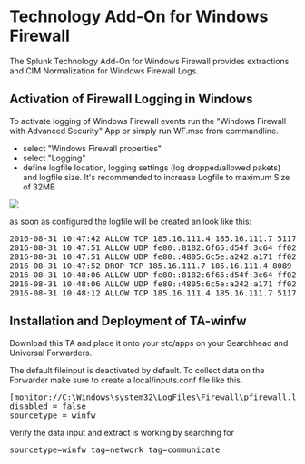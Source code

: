 # Technology Add-On for Windows Firewall

The Splunk Technology Add-On for Windows Firewall provides extractions and CIM Normalization for Windows Firewall Logs. 


## Activation of Firewall Logging in Windows

To activate logging of Windows Firewall events run the "Windows Firewall with Advanced Security" App or simply run WF.msc from commandline.
<ul>
<li>select "Windows Firewall properties"
<li>select "Logging" 
<li>define logfile location, logging settings (log dropped/allowed pakets) and logfile size.
It's recommended to increase Logfile to maximum Size of 32MB
</ul>

<img src="https://www.batchworks.de/dateien/index.php/apps/files_sharing/ajax/publicpreview.php?x=600&y=848&a=true&file=hc_175.png&t=7k1taBr5kN0hy8H&scalingup=0" >


as soon as configured the logfile will be created an look like this: 
<pre>
2016-08-31 10:47:42 ALLOW TCP 185.16.111.4 185.16.111.7 51171 10000 0 - 0 0 0 - - - SEND
2016-08-31 10:47:51 ALLOW UDP fe80::8182:6f65:d54f:3c64 ff02::1:2 546 547 0 - - - - - - - SEND
2016-08-31 10:47:51 ALLOW UDP fe80::4805:6c5e:a242:a171 ff02::1:2 546 547 0 - - - - - - - SEND
2016-08-31 10:47:52 DROP TCP 185.16.111.7 185.16.111.4 8089 51170 40 FA 2826662512 1602666708 63360 - - - RECEIVE
2016-08-31 10:48:06 ALLOW UDP fe80::8182:6f65:d54f:3c64 ff02::1:2 546 547 0 - - - - - - - SEND
2016-08-31 10:48:06 ALLOW UDP fe80::4805:6c5e:a242:a171 ff02::1:2 546 547 0 - - - - - - - SEND
2016-08-31 10:48:12 ALLOW TCP 185.16.111.4 185.16.111.7 51172 10000 0 - 0 0 0 - - - SEND
</pre>

## Installation and Deployment of TA-winfw

Download this TA and place it onto your etc/apps on your Searchhead and Universal Forwarders. 

The default fileinput is deactivated by default. To collect data on the Forwarder make sure to create a local/inputs.conf file like this. 

<pre>
[monitor://C:\Windows\system32\LogFiles\Firewall\pfirewall.log]
disabled = false
sourcetype = winfw
</pre>


Verify the data input and extract is working by searching for 

<pre>
sourcetype=winfw tag=network tag=communicate
</pre>